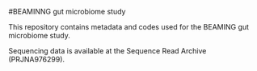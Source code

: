#BEAMINNG gut microbiome study

This repository contains metadata and codes used for the BEAMING gut microbiome study. 

Sequencing data is available at the Sequence Read Archive (PRJNA976299).
